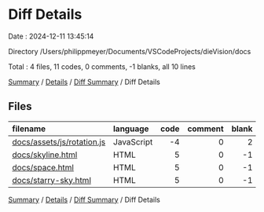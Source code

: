 # Diff Details

Date : 2024-12-11 13:45:14

Directory /Users/philippmeyer/Documents/VSCodeProjects/dieVision/docs

Total : 4 files,  11 codes, 0 comments, -1 blanks, all 10 lines

[Summary](results.md) / [Details](details.md) / [Diff Summary](diff.md) / Diff Details

## Files
| filename | language | code | comment | blank | total |
| :--- | :--- | ---: | ---: | ---: | ---: |
| [docs/assets/js/rotation.js](/docs/assets/js/rotation.js) | JavaScript | -4 | 0 | 2 | -2 |
| [docs/skyline.html](/docs/skyline.html) | HTML | 5 | 0 | -1 | 4 |
| [docs/space.html](/docs/space.html) | HTML | 5 | 0 | -1 | 4 |
| [docs/starry-sky.html](/docs/starry-sky.html) | HTML | 5 | 0 | -1 | 4 |

[Summary](results.md) / [Details](details.md) / [Diff Summary](diff.md) / Diff Details